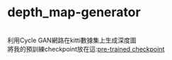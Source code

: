 # depth_map-generator
</br>利用Cycle GAN網路在kitti數據集上生成深度圖
</br>將我的預訓練checkpoint放在這:[pre-trained checkpoint](http://example.com/ "Title") 
